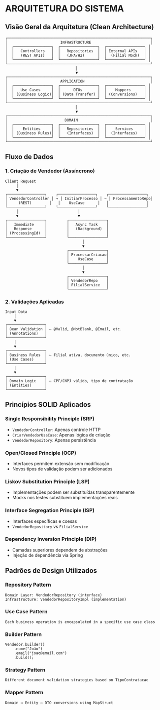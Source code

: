 # ARQUITETURA DO SISTEMA

## Visão Geral da Arquitetura (Clean Architecture)

```
┌─────────────────────────────────────────────────────────────────┐
│                        INFRASTRUCTURE                           │
│  ┌─────────────────┐  ┌─────────────────┐  ┌─────────────────┐ │
│  │   Controllers   │  │   Repositories  │  │ External APIs   │ │
│  │   (REST APIs)   │  │   (JPA/H2)      │  │  (Filial Mock)  │ │
│  └─────────────────┘  └─────────────────┘  └─────────────────┘ │
└─────────────────────────────────────────────────────────────────┘
                                │
                                ▼
┌─────────────────────────────────────────────────────────────────┐
│                        APPLICATION                              │
│  ┌─────────────────┐  ┌─────────────────┐  ┌─────────────────┐ │
│  │   Use Cases     │  │      DTOs       │  │    Mappers      │ │
│  │ (Business Logic)│  │ (Data Transfer) │  │ (Conversions)   │ │
│  └─────────────────┘  └─────────────────┘  └─────────────────┘ │
└─────────────────────────────────────────────────────────────────┘
                                │
                                ▼
┌─────────────────────────────────────────────────────────────────┐
│                          DOMAIN                                 │
│  ┌─────────────────┐  ┌─────────────────┐  ┌─────────────────┐ │
│  │    Entities     │  │   Repositories  │  │    Services     │ │
│  │ (Business Rules)│  │   (Interfaces)  │  │  (Interfaces)   │ │
│  └─────────────────┘  └─────────────────┘  └─────────────────┘ │
└─────────────────────────────────────────────────────────────────┘
```

## Fluxo de Dados

### 1. Criação de Vendedor (Assíncrono)

```
Client Request
     │
     ▼
┌─────────────────┐    ┌─────────────────┐    ┌─────────────────┐
│ VendedorController │ → │ InitiarProcesso │ → │ ProcessamentoRepo│
│     (REST)        │   │    UseCase      │   │                 │
└─────────────────┘    └─────────────────┘    └─────────────────┘
     │                           │
     ▼                           ▼
┌─────────────────┐         ┌─────────────────┐
│   Immediate     │         │   Async Task    │
│   Response      │         │   (Background)  │
│ (ProcessingId)  │         │                 │
└─────────────────┘         └─────────────────┘
                                   │
                                   ▼
                            ┌─────────────────┐
                            │ ProcessarCriacao│
                            │    UseCase      │
                            └─────────────────┘
                                   │
                                   ▼
                            ┌─────────────────┐
                            │ VendedorRepo    │
                            │ FilialService   │
                            └─────────────────┘
```

### 2. Validações Aplicadas

```
Input Data
    │
    ▼
┌─────────────────┐
│ Bean Validation │ ← @Valid, @NotBlank, @Email, etc.
│ (Annotations)   │
└─────────────────┘
    │
    ▼
┌─────────────────┐
│ Business Rules  │ ← Filial ativa, documento único, etc.
│ (Use Cases)     │
└─────────────────┘
    │
    ▼
┌─────────────────┐
│ Domain Logic    │ ← CPF/CNPJ válido, tipo de contratação
│ (Entities)      │
└─────────────────┘
```

## Princípios SOLID Aplicados

### Single Responsibility Principle (SRP)
- `VendedorController`: Apenas controle HTTP
- `CriarVendedorUseCase`: Apenas lógica de criação
- `VendedorRepository`: Apenas persistência

### Open/Closed Principle (OCP)
- Interfaces permitem extensão sem modificação
- Novos tipos de validação podem ser adicionados

### Liskov Substitution Principle (LSP)
- Implementações podem ser substituídas transparentemente
- Mocks nos testes substituem implementações reais

### Interface Segregation Principle (ISP)
- Interfaces específicas e coesas
- `VendedorRepository` vs `FilialService`

### Dependency Inversion Principle (DIP)
- Camadas superiores dependem de abstrações
- Injeção de dependência via Spring

## Padrões de Design Utilizados

### Repository Pattern
```
Domain Layer: VendedorRepository (interface)
Infrastructure: VendedorRepositoryImpl (implementation)
```

### Use Case Pattern
```
Each business operation is encapsulated in a specific use case class
```

### Builder Pattern
```
Vendedor.builder()
    .nome("João")
    .email("joao@email.com")
    .build();
```

### Strategy Pattern
```
Different document validation strategies based on TipoContratacao
```

### Mapper Pattern
```
Domain ↔ Entity ↔ DTO conversions using MapStruct
```
